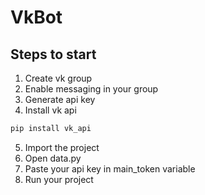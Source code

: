 # VkBot

## Steps to start

1. Create vk group
2. Enable messaging in your group
3. Generate api key
4. Install vk api
```bash
pip install vk_api
```
5. Import the project
6. Open data.py
7. Paste your api key in main_token variable
8. Run your project
